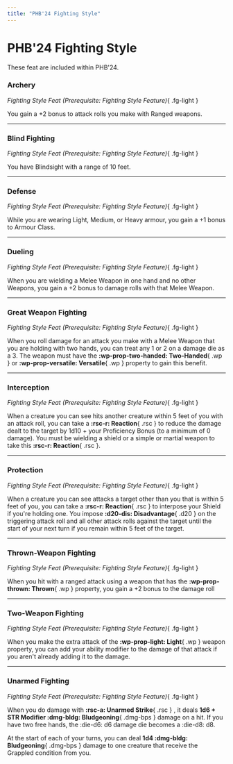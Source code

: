 ```yaml
---
title: "PHB'24 Fighting Style"
---
```


# PHB'24 Fighting Style

These feat are included within PHB'24.

### Archery

*Fighting Style Feat (Prerequisite: Fighting Style Feature)*{ .fg-light }

You gain a +2 bonus to attack rolls you make with Ranged weapons.

---

### Blind Fighting

*Fighting Style Feat (Prerequisite: Fighting Style Feature)*{ .fg-light }

You have Blindsight with a range of 10 feet.

---

### Defense

*Fighting Style Feat (Prerequisite: Fighting Style Feature)*{ .fg-light }

While you are wearing Light, Medium, or Heavy armour, you gain a +1 bonus to Armour Class.

---

### Dueling

*Fighting Style Feat (Prerequisite: Fighting Style Feature)*{ .fg-light }

When you are wielding a Melee Weapon in one hand and no other Weapons, you gain a +2 bonus to damage rolls with that Melee Weapon.

---

### Great Weapon Fighting

*Fighting Style Feat (Prerequisite: Fighting Style Feature)*{ .fg-light }

When you roll damage for an attack you make with a Melee Weapon that you are holding with two hands, you can treat any 1 or 2 on a damage die as a 3. The weapon must have the **:wp-prop-two-handed: Two-Handed**{ .wp } or **:wp-prop-versatile: Versatile**{ .wp } property to gain this benefit.

---

### Interception

*Fighting Style Feat (Prerequisite: Fighting Style Feature)*{ .fg-light }

When a creature you can see hits another creature within 5 feet of you with an attack roll, you can take a **:rsc-r: Reaction**{ .rsc } to reduce the damage dealt to the target by 1d10 + your Proficiency Bonus (to a minimum of 0 damage). You must be wielding a shield or a simple or martial weapon to take this **:rsc-r: Reaction**{ .rsc }.

---

### Protection

*Fighting Style Feat (Prerequisite: Fighting Style Feature)*{ .fg-light }

When a creature you can see attacks a target other than you that is within 5 feet of you, you can take a **:rsc-r: Reaction**{ .rsc } to interpose your Shield if you're holding one. You impose **:d20-dis: Disadvantage**{ .d20 } on the triggering attack roll and all other attack rolls against the target until the start of your next turn if you remain within 5 feet of the target.

---

### Thrown-Weapon Fighting

*Fighting Style Feat (Prerequisite: Fighting Style Feature)*{ .fg-light }

When you hit with a ranged attack using a weapon that has the **:wp-prop-thrown: Thrown**{ .wp } property, you gain a +2 bonus to the damage roll

---

### Two-Weapon Fighting

*Fighting Style Feat (Prerequisite: Fighting Style Feature)*{ .fg-light }

When you make the extra attack of the **:wp-prop-light: Light**{ .wp } weapon property, you can add your ability modifier to the damage of that attack if you aren't already adding it to the damage.

---

### Unarmed Fighting

*Fighting Style Feat (Prerequisite: Fighting Style Feature)*{ .fg-light }

When you do damage with **:rsc-a: Unarmed Strike**{ .rsc } , it deals **1d6 + STR Modifier :dmg-bldg: Bludgeoning**{ .dmg-bps } damage on a hit. If you have two free hands, the :die-d6: d6 damage die becomes a :die-d8: d8.

At the start of each of your turns, you can deal **1d4 :dmg-bldg: Bludgeoning**{ .dmg-bps } damage to one creature that receive the Grappled condition from you.
